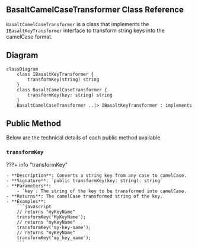 ## **BasaltCamelCaseTransformer Class Reference**

`BasaltCamelCaseTransformer` is a class that implements the `IBasaltKeyTransformer` interface to transform string keys into the camelCase format.

## **Diagram**

```mermaid
classDiagram
    class IBasaltKeyTransformer {
        transformKey(string) string
    }
    class BasaltCamelCaseTransformer {
        transformKey(key: string) string
    }
    BasaltCamelCaseTransformer ..|> IBasaltKeyTransformer : implements
```

## **Public Method**

Below are the technical details of each public method available.

### `transformKey`

???+ info "transformKey"

    - **Description**: Converts a string key from any case to camelCase.
    - **Signature**: `public transformKey(key: string): string`
    - **Parameters**:
        - `key`: The string of the key to be transformed into camelCase.
    - **Returns**: The camelCase transformed string of the key.
    - **Examples**:
        ```javascript
        // returns "myKeyName"
        transformKey('MyKeyName');
        // returns "myKeyName"
        transformKey('my-key-name');
        // returns "myKeyName"
        transformKey('my_key_name');
        ```

